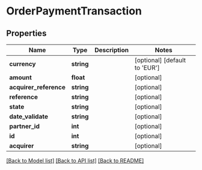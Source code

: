# OrderPaymentTransaction

## Properties
Name | Type | Description | Notes
------------ | ------------- | ------------- | -------------
**currency** | **string** |  | [optional] [default to 'EUR']
**amount** | **float** |  | [optional] 
**acquirer_reference** | **string** |  | [optional] 
**reference** | **string** |  | [optional] 
**state** | **string** |  | [optional] 
**date_validate** | **string** |  | [optional] 
**partner_id** | **int** |  | [optional] 
**id** | **int** |  | [optional] 
**acquirer** | **string** |  | [optional] 

[[Back to Model list]](../../README.md#documentation-for-models) [[Back to API list]](../../README.md#documentation-for-api-endpoints) [[Back to README]](../../README.md)


